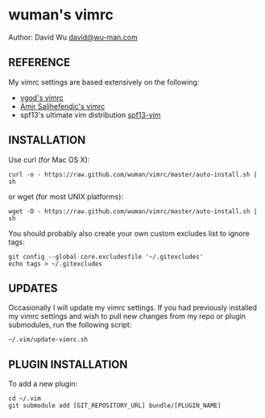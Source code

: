 wuman's vimrc
=============

Author: David Wu <david@wu-man.com>


REFERENCE
---------

My vimrc settings are based extensively on the following:

+ [vgod's vimrc](https://github.com/vgod/vimrc)
+ [Amir Salihefendic's vimrc](http://amix.dk/vim/vimrc.html)
+ spf13's ultimate vim distribution [spf13-vim](https://github.com/spf13/spf13-vim/blob/master/.vimrc)


INSTALLATION
------------

Use curl (for Mac OS X):

    curl -o - https://raw.github.com/wuman/vimrc/master/auto-install.sh | sh

or wget (for most UNIX platforms):

    wget -O - https://raw.github.com/wuman/vimrc/master/auto-install.sh | sh

You should probably also create your own custom excludes list to ignore tags:

    git config --global core.excludesfile '~/.gitexcludes'
    echo tags > ~/.gitexcludes


UPDATES
-------

Occasionally I will update my vimrc settings. If you had previously installed my
vimrc settings and wish to pull new changes from my repo or plugin submodules,
run the following script:

    ~/.vim/update-vimrc.sh


PLUGIN INSTALLATION
-------------------

To add a new plugin:

    cd ~/.vim
    git submodule add [GIT_REPOSITORY_URL] bundle/[PLUGIN_NAME]

